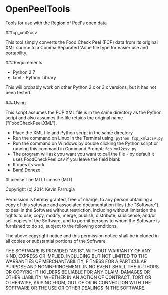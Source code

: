 OpenPeelTools
=============

Tools for use with the Region of Peel's open data

##fcp_xml2csv

This tool simply converts the Food Check Peel (FCP) data from its original XML source to a Comma Separated Value file type for easier use and portability.

###Requirements

* Python 2.7
* lxml - Python Library

This will probably work on other Python 2.x or 3.x versions, but it has not been tested.

###Using

This script assumes the FCP XML file is in the same directory as the Python script and also assumes the file retains the original name ("FoodCheckPeel.XML").

* Place the XML file and Python script in the same directory
* Run the command on Linux in the Terminal using: `python fcp_xml2csv.py`
* Run the command on Windows by double clicking the Python script or running this command in Command Prompt: `fcp_xml2csv.py`
* The program will ask you want you want to call the file - by default it uses FoodCheckPeel.csv if you leave the field blank
* It does its work
* Bam! Donezo.

#License
The MIT License (MIT)

Copyright (c) 2014 Kevin Farrugia

Permission is hereby granted, free of charge, to any person obtaining a copy of
this software and associated documentation files (the "Software"), to deal in
the Software without restriction, including without limitation the rights to
use, copy, modify, merge, publish, distribute, sublicense, and/or sell copies of
the Software, and to permit persons to whom the Software is furnished to do so,
subject to the following conditions:

The above copyright notice and this permission notice shall be included in all
copies or substantial portions of the Software.

THE SOFTWARE IS PROVIDED "AS IS", WITHOUT WARRANTY OF ANY KIND, EXPRESS OR
IMPLIED, INCLUDING BUT NOT LIMITED TO THE WARRANTIES OF MERCHANTABILITY, FITNESS
FOR A PARTICULAR PURPOSE AND NONINFRINGEMENT. IN NO EVENT SHALL THE AUTHORS OR
COPYRIGHT HOLDERS BE LIABLE FOR ANY CLAIM, DAMAGES OR OTHER LIABILITY, WHETHER
IN AN ACTION OF CONTRACT, TORT OR OTHERWISE, ARISING FROM, OUT OF OR IN
CONNECTION WITH THE SOFTWARE OR THE USE OR OTHER DEALINGS IN THE SOFTWARE.
